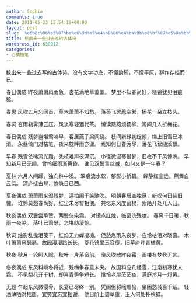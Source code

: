 ```yaml
---
author: Sophia
comments: true
date: 2011-05-23 15:54:19+00:00
layout: post
slug: '%e6%8c%96%e5%87%ba%e6%9d%a5%e4%b8%80%e4%ba%9b%e8%bf%87%e5%8e%bb%e5%86%99%e7%9a%84%e5%8f%a4%e4%bd%93%e8%af%97'
title: 挖出来一些过去写的古体诗
wordpress_id: 639912
categories:
- 心情随笔
---
```


挖出来一些过去写的古体诗。没有文学功底，不懂韵脚，不懂平仄，聊作存档而已。

春日偶成
昨夜萧萧风雨急，杏花满地草萋萋。
梦里不知春尚好，晓镜犹见泪痕稀。

春思
风吹五月忘回首，草木萧萧不知愁。
落英飞罢惹空絮，杨花一朵立枝头。

春词
杏雨初霁薄云压，风淡寒轻酒代茶。
懒读燕燕烦杨柳，闲问几人折梅花。

春日偶成
残梦岂堪莺啼早，客居燕子梁间绕。
枝间新绿初绽颜，梅上旧雪已冰消。
永昼倚门对枯笔，夜来枕畔雨亦潇。
焉知何日春芳尽，落花飞絮随溪飘。

早春
残雪依稀流光黯，秃枝难辨夜深沉。
小径微湿寒侵梦，旧栏不干风惊魂。
早知新月已无颜，曾怜细雨渐黄昏。
谁见双鬓青丝减，如何又是一年春？

夏林
六月人间躁，独向林中溪。
翠痕流水软，郁影小桥碧。
蝉静红尘远。燕舞白云低。
深庐抚古琴，悠悠日已西。

夏夜偶成
萧萧雨来湿残梦，遍拍阑干笑歌吹。
明朝客居空独觅，新叹何日装旧愧。
谁怜莫愁春尚好，红尘未尽暂相偎。
共忆东风度窗棂，紫陌开处几人归。

秋夜偶成
双鬟尝承赞，两鬓忽染霜。
对镜点红烛，临窗洗残妆。
春风千日暖，秋雨一夜凉。
落叶已萧瑟，怎堪助凄怆。

秋词
烛影乱曳泪笺干，红焰无力蝉凄凉。
但愁急雨入夜梦，应怜枯泪对晓窗。
木叶萧萧风瑟瑟，故园漫漫路长长。
菱花镜里玉容瘦，旧草庐畔青橘黄。

秋夜
秋月一轮照人眠，秋叶一片落窗前。
晓风吹散昨夜霜，画楼有梦秋无言。

冬夜偶成
东风料峭冬将近，残梅争春意未央。
故国料应几经雪，江南初寒犹未霜。
不见梨花开千树，却喜青笋争短长。
惟怜老屋茫茫夜，满庭冷月一灯黄。

无题
乍起东风微侵骨，长宴已尽终一别。
凭阑但将峨嵋恼，坐困愁城百千结。
轻酒薄哂对枯窗，宜笑宜忘宜相谢。
他日阶上碧草重，玉人何处扑秋蝶。
